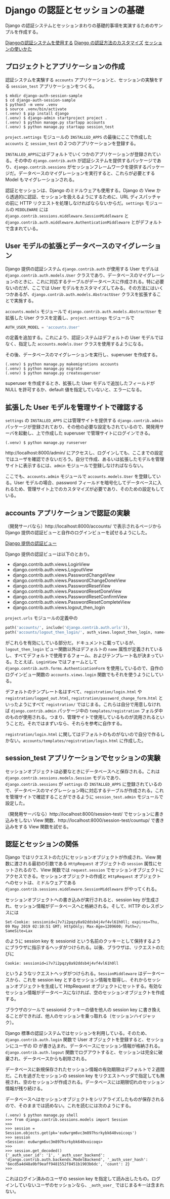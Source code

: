  # Django の認証とセッションの基礎

 Django の認証システムとセッションまわりの基礎的事項を実演するためのサンプルを作成する。

 [Djangoの認証システムを使用する](https://docs.djangoproject.com/ja/2.2/topics/auth/default/)
 [Django の認証方法のカスタマイズ](https://docs.djangoproject.com/ja/2.2/topics/auth/customizing/)
 [セッションの使いかた](https://docs.djangoproject.com/ja/2.2/topics/http/sessions/)

 ## プロジェクトとアプリケーションの作成

 認証システムを実験する `accounts` アプリケーションと、セッションの実験をする `session_test` アプリケーションをつくる。

 ```shell
$ mkdir django-auth-session-sample
$ cd django-auth-session-sample
$ python3 -m venv .venv
$ source .venv/bin/activate
(.venv) $ pip install django
(.venv) $ django-admin startproject project .
(.venv) $ python manage.py startapp accounts
(.venv) $ python manage.py startapp session_test
 ```

 `project.settings` モジュールの `INSTALLED_APPS` の最後にここで作成した `accounts` と `session_test` の２つのアプリケーションを登録する。

`INSTALLED_APPS`にはデフォルトでいくつかのアプリケーションが登録されている。その中の `django.contrib.auth` が認証システムを提供するパッケージであり、`django.contrib.sessions` がセッションフレームワークを提供するパッケージだ。データベースのマイグレーションを実行すると、これらが必要とする Model もマイグレーションされる。

認証とセッションは、Django のミドルウェアも使用する。Django の View から透過的に認証、セッションを扱えるようにするために、URL ディスパッチャの前に HTTP リクエストを処理しなければならないからだ。`settings` モジュールの `MIDDLEWARE` には `django.contrib.sessions.middleware.SessionMiddleware` と `django.contrib.auth.middleware.AuthenticationMiddleware` とがデフォルトで含まれている。


 ## User モデルの拡張とデータベースのマイグレーション

Django 提供の認証システム `django.contrib.auth` が使用する User モデルは `django.contrib.auth.models.User` クラスであり、データベースのマイグレーションのときに、これに対応するテーブルがデータベースに作成される。特に必要ないのだが、ここでは User モデルをカスタマイズしてみる。その方法にはいくつかあるが、`django.contrib.auth.models.AbstractUser` クラスを拡張することで実施する。

`accounts.models` モジュールで `django.contrib.auth.models.AbstractUser` を拡張した User クラスを定義し、`project.settings` モジュールで

```python
AUTH_USER_MODEL = 'accounts.User'
```

の定義を追加する。これにより、認証システムはデフォルトの User モデルではなく、指定した `accounts.models.User` クラスを使用するようになる。

その後、データベースのマイグレーションを実行し、superuser を作成する。

```shell
(.venv) $ python manage.py makemigrations accounts
(.venv) $ python manage.py migrate
(.venv) $ python manage.py createsuperuser
```

superuser を作成するとき、拡張した User モデルで追加したフィールドが NULL を許可するか、default 値を指定していないと、エラーになる。


## 拡張した User モデルを管理サイトで確認する

`settings` の `INSTALLED_APPS` には管理サイトを提供する `django.contrib.admin` パッケージが登録されており、その他の必要な設定もされているので、開発用サーバを起動し、上で作成した superuser で管理サイトにログインできる。

```shell
(.venv) $ python manage.py runserver
```

http://localhost:8000/admin/ にアクセスし、ログインしても、ここまでの設定ではユーザを確認できないだろう。自分で作成、あるいは拡張したモデルを管理サイトに表示するには、`admin` モジュールで登録しなければならない。

ここでも、`accounts.admin` モジュールで `accounts.models.User` を登録している。User モデルの場合、password フィールドを暗号化してデータベースに入れるため、管理サイト上でのカスタマイズが必要であり、そのための設定もしている。


## accounts アプリケーションで認証の実験

（開発サーバなら）http://localhost:8000/accounts/ で表示されるページから Django 提供の認証ビューと自作のログインビューを試せるようにした。

[Django 提供の認証ビュー](https://docs.djangoproject.com/ja/2.2/topics/auth/default/#module-django.contrib.auth.views)


Django 提供の認証ビューは以下のとおり。

- django.contrib.auth.views.LoginView
- django.contrib.auth.views.LogoutView
- django.contrib.auth.views.PasswordChangeView
- django.contrib.auth.views.PasswordChangeDoneView
- django.contrib.auth.views.PasswordResetView
- django.contrib.auth.views.PasswordResetDoneView
- django.contrib.auth.views.PasswordResetConfirmView
- django.contrib.auth.views.PasswordResetCompleteView
- django.contrib.auth.views.logout_then_login

`project.urls` モジュールの定義中の

```python
path('accounts/', include('django.contrib.auth.urls')),
path('accounts/logout_then_login/', auth_views.logout_then_login, name='logout_then_login'),
```

がこれらを有効にしている部分だ。ドキュメントに載っているが、`logout_then_login` ビュー関数以外はデフォルトの `name` 属性が定義されているし、すべてデフォルトで使用するフォーム、およびテンプレート名が決まっている。たとえば、`LoginView` ではフォームとして `django.contrib.auth.forms.AuthenticationForm` を使用しているので、自作のログインビュー関数の `accounts.views.login` 関数でもそれを使うようにしている。
 
 デフォルトのテンプレート名はすべて、`registration/login.html` や `registration/logged_out.html`, `registration/password_change_form.html` といったようにすべて `registration/` ではじまる。これらは自分で用意しなければ `django.contrib.admin` パッケージ中の `templates/registration` フォルダ中のものが使用される。つまり、管理サイトで使用しているものが流用されるということだ。それではまずいなら、それらを参考に自作する。

 `registration/login.html` に関してはデフォルトのものがないので自分で作るしかない。`accounts/templates/registration/login.html` に作成した。


 ## session_test アプリケーションでセッションの実験

 セッションオブジェクトは必要なときにデータベースへと保存される。これは `django.contrib.sessions.models.Session` モデルであり、`django.contrib.sessions` が `settings` の `INSTALLED_APPS` に登録されているので、データベースのマイグレーション時に対応するテーブルが作成される。これを管理サイトで確認することができるように `session_test.admin` モジュールで設定した。

 （開発用サーバなら）http://localhost:8000/session-test/ でセッションに書き込みをしない View 関数、http://localhost:8000/session-test/countup/ で書き込みをする View 関数を試せる。


 ## 認証とセッションの関係

 Django ではリクエストのたびにセッションオブジェクトが作成され、View 関数に渡される最初の引数である `HttpRequest` オブジェクトの `session` 属性にセットされるので、View 関数では `request.session` でセッションオブジェクトにアクセスできる。セッションオブジェクトの作成と `HttpRequest` オブジェクトへのセットは、ミドルウェアである `django.contrib.sessions.middleware.SessionMiddleware` がやってくれる。

 セッションオブジェクトへの書き込みが実行されると、session key が生成され、セッション情報がデータベースへと格納される。そして、HTTP のレスポンスには

 ```
 Set-Cookie: sessionid=i7v7i2pqzy8a92ddsb4j4vf4vl61h0ll; expires=Thu, 09 May 2019 02:10:51 GMT; HttpOnly; Max-Age=1209600; Path=/; SameSite=Lax
 ```

 のように session key を sessionid という名前のクッキーとして保持するようにブラウザに指示するヘッダがつけられる。以後、ブラウザは、リクエストのたびに

 ```
 Cookie: sessionid=i7v7i2pqzy8a92ddsb4j4vf4vl61h0ll
```

というようなリクエストヘッダがつけられる。`SessionMiddleware` はデータベースから、これを session key とするセッション情報を取得し、それからセッションオブジェクトを生成して HttpRequest オブジェクトにセットする。有効なセッション情報がデータベースになければ、空のセッションオブジェクトを作成する。

ブラウザのツールで sessionid クッキーの値を他人の session key に書き換えることができれば、他人のセッションを乗っ取れる（セッションハイジャック）。

Django 標準の認証システムではセッションを利用している。そのため、`django.contrib.auth.login` 関数で User オブジェクトを登録すると、セッションにユーザの ID が書き込まれ、データベースにセッション情報が格納される。`django.contrib.auth.logout` 関数でログアウトすると、セッションは完全に破棄され、データベースからも削除される。

データベースに新規保存されたセッション情報の有効期限はデフォルトで２週間だ。これを過ぎたセッションの session key をリクエストヘッダで指定しても無視され、空のセッションが作成される。データベースには期限切れのセッション情報が残り続ける。

データベースへはセッションオブジェクトをシリアライズしたものが保存されるので、そのままでは読めない。これを読むには次のようにする。

```shell
(.venv) $ python manage.py shell
>>> from django.contrib.sessions.models import Session
>>> 
>>> session = Session.objects.get(pk='eu6wrgm6vc3m897hsrkybk640voicoqs')
>>> session
<Session: eu6wrgm6vc3m897hsrkybk640voicoqs>
>>> 
>>> session.get_decoded()
{'_auth_user_id': '1', '_auth_user_backend': 'django.contrib.auth.backends.ModelBackend', '_auth_user_hash': '6ecd5a4d48a9bf9eaff9481552f8451b1903b6dc', 'count': 2}
>>>
```

これはログイン済みのユーザの session key を指定して読み出したもの。ログインしていないユーザのセッションなら、`_auth_user_` ではじまるキーは含まれない。

